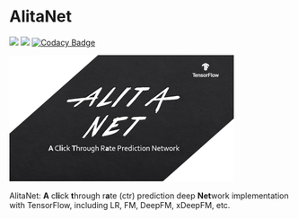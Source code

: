 # AlitaNet
![](https://img.shields.io/badge/language-python-blue.svg)
![](https://img.shields.io/badge/license-MIT-000000.svg)
[![Codacy Badge](https://api.codacy.com/project/badge/Grade/3cfd6b81243a4dbd8b36fd1a5944abf4)](https://www.codacy.com/app/iFe1er/AlitaNet?utm_source=github.com&amp;utm_medium=referral&amp;utm_content=iFe1er/AlitaNet&amp;utm_campaign=Badge_Grade)  

<img src="resource/logo8.png" alt="Sample"  width="400" height="225">  


AlitaNet: **A** c**li**ck **t**hrough r**a**te (ctr) prediction deep **Net**work implementation with TensorFlow, including LR, FM, DeepFM, xDeepFM, etc.   
